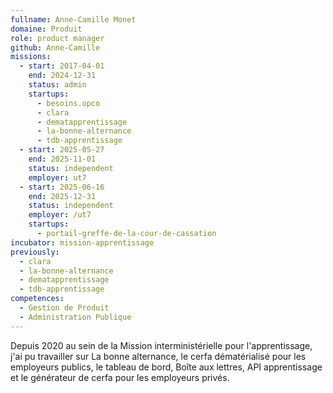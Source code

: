 ```yaml
---
fullname: Anne-Camille Monet
domaine: Produit
role: product manager
github: Anne-Camille
missions:
  - start: 2017-04-01
    end: 2024-12-31
    status: admin
    startups:
      - besoins.opco
      - clara
      - dematapprentissage
      - la-bonne-alternance
      - tdb-apprentissage
  - start: 2025-05-27
    end: 2025-11-01
    status: independent
    employer: ut7
  - start: 2025-06-16
    end: 2025-12-31
    status: independent
    employer: /ut7
    startups:
      - portail-greffe-de-la-cour-de-cassation
incubator: mission-apprentissage
previously:
  - clara
  - la-bonne-alternance
  - dematapprentissage
  - tdb-apprentissage
competences:
  - Gestion de Produit
  - Administration Publique
---
```

Depuis 2020 au sein de la Mission interministérielle pour l'apprentissage, j'ai pu travailler sur La bonne alternance, le cerfa dématérialisé pour les employeurs publics, le tableau de bord, Boîte aux lettres, API apprentissage et le générateur de cerfa pour les employeurs privés.